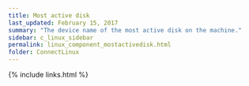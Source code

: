 ```yaml
---
title: Most active disk
last_updated: February 15, 2017
summary: "The device name of the most active disk on the machine."
sidebar: c_linux_sidebar
permalink: linux_component_mostactivedisk.html
folder: ConnectLinux
---
```



{% include links.html %}
